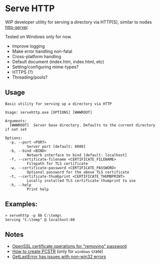# Serve HTTP

WIP developer utility for serving a directory via HTTP(S), similar to
nodes [http-server](https://www.npmjs.com/package/http-server).

Tested on Windows only for now.

- Improve logging
- Make error handling non-fatal
- Cross-platform handling
- Default document (index.htm, index.html, etc)
- Setting/configuring mime-types?
- HTTPS (?)
- Threading/pools?

## Usage

    Basic utility for serving up a directory via HTTP

    Usage: servehttp.exe [OPTIONS] [WWWROOT]

    Arguments:
      [WWWROOT]  Server base directory. Defaults to the current directory if not set

    Options:
      -p, --port <PORT>
              Server port [default: 8080]
      -b, --bind <BIND>
              Network interface to bind [default: localhost]
      -f, --certificate-filename <CERTIFICATE_FILENAME>
              Filepath for TLS certificate
      -w, --certificate-password <CERTIFICATE_PASSWORD>
              Optional password for the above TLS certificate
      -t, --certificate-thumbprint <CERTIFICATE_THUMBPRINT>
              Locally installed TLS certificate thumprint to use
      -h, --help
              Print help

## Examples:

	> servehttp -p 80 C:\temp\
	Serving "C:\temp" @ localhost:80

## Notes

- [OpenSSL certificate operations for "removing" password](https://serverfault.com/a/1106205/18877)
- [How to create PCSTR](https://github.com/microsoft/windows-rs/issues/2344) (only for `windows` crate)
- [GetLastError has issues with non-win32 errors](https://github.com/microsoft/windows-rs/issues/2639)
